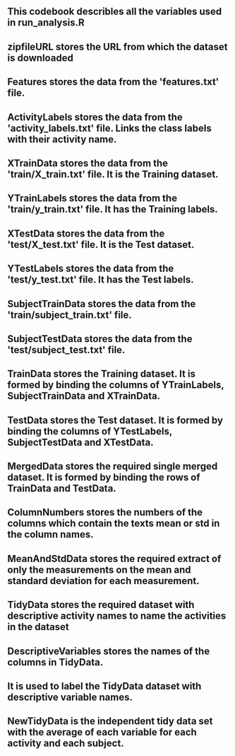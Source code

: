 ## This codebook describles all the variables used in run_analysis.R

## zipfileURL stores the URL from which the dataset is downloaded

## Features stores the data from the 'features.txt' file.
## ActivityLabels stores the data from the 'activity_labels.txt' file. Links the class labels with their activity name.
## XTrainData stores the data from the 'train/X_train.txt' file.  It is the Training dataset.
## YTrainLabels stores the data from the 'train/y_train.txt' file.  It has the Training labels.
## XTestData stores the data from the 'test/X_test.txt' file.  It is the Test dataset. 
## YTestLabels stores the data from the 'test/y_test.txt' file.  It has the Test labels.
## SubjectTrainData stores the data from the 'train/subject_train.txt' file. 
## SubjectTestData stores the data from the 'test/subject_test.txt' file.

## TrainData stores the Training dataset. It is formed by binding the columns of YTrainLabels, SubjectTrainData and XTrainData.
## TestData stores the Test dataset.  It is formed by binding the columns of YTestLabels, SubjectTestData and XTestData.

## MergedData stores the required single merged dataset.  It is formed by binding the rows of TrainData and TestData.

## ColumnNumbers stores the numbers of the columns which contain the texts mean or std in the column names.  
## MeanAndStdData stores the required extract of only the measurements on the mean and standard deviation for each measurement. 

## TidyData stores the required dataset with descriptive activity names to name the activities in the dataset   

## DescriptiveVariables stores the names of the columns in TidyData. 
## It is used to label the TidyData dataset with descriptive variable names.       

## NewTidyData is the independent tidy data set with the average of each variable for each activity and each subject.   
